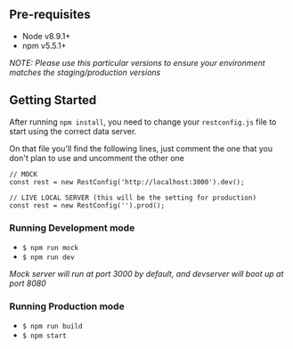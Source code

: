 
## Pre-requisites
- Node v8.9.1+
- npm v5.5.1+

_NOTE: Please use this particular versions to ensure your environment matches the staging/production versions_

## Getting Started

After running `npm install`, you need to change your `restconfig.js` file to start using the correct data server.

On that file you'll find the following lines, just comment the one that you don't plan to use and uncomment the other one

```
// MOCK
const rest = new RestConfig('http://localhost:3000').dev();

// LIVE LOCAL SERVER (this will be the setting for production)
const rest = new RestConfig('').prod();
```

### Running Development mode

- `$ npm run mock`
- `$ npm run dev`

_Mock server will run at port 3000 by default, and devserver will boot up at port 8080_

### Running Production mode

- `$ npm run build`
- `$ npm start`

